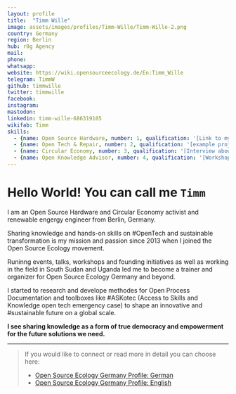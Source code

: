 ```yaml
---
layout: profile
title:  "Timm Wille"
image: assets/images/profiles/Timm-Wille/Timm-Wille-2.png
country: Germany
region: Berlin
hub: r0g Agency
mail: 
phone: 
whatsapp: 
website: https://wiki.opensourceecology.de/En:Timm_Wille
telegram: TimmW
github: timmwille
twitter: timmwille
facebook: 
instagram: 
mastodon: 
linkedin: timm-wille-686319105
wikifab: Timm
skills:
  - {name: Open Source Hardware, number: 1, qualification: '[Link to my OSE Germany Profile](https://wiki.opensourceecology.de/En:Timm_Wille)<br />[The Open Tech Emergency Case to which I contributed significantly](https://askotec.openculture.agency)'}
  - {name: Open Tech & Repair, number: 2, qualification: '[example projects](https://wikifab.org/wiki/Group:ASKnet_Open_Tech)'}
  - {name: Circular Economy, number: 3, qualification: '[Interview about Circular Economy](https://greennetproject.org/2019/04/29/timm-wille-eine-kreislaufwirtschaft-funktioniert-nicht-ohne-open-source-loesungen/)'}
  - {name: Open Knowledge Advisor, number: 4, qualification: '[Workshops I conducted at Europe’s largest internet and digital society conference re:publica](https://re-publica.com/en/member/14388)<br />[Open Educational Guides to which I contributed significantly](https://openculture.agency/open-educational-resources/) '}
---
```


# Hello World! You can call me `Timm`

I am an Open Source Hardware and Circular Economy activist and renewable engergy engineer from Berlin, Germany. 

Sharing knowledge and hands-on skills on #OpenTech  and sustainable transformation is my mission and passion since 2013 when I joined the Open Source Ecology movement. 

Runinng events, talks, workshops and founding initiatives as well as working in the field in South Sudan and Uganda led me to become a trainer and organizer for Open Source Ecology Germany and beyond. 

I started to research and develope methodes for Open Process Documentation and toolboxes like #ASKotec (Access to Skills and Knowledge open tech emergency case) to shape an innovative and #sustainable future on a global scale. 

**I see sharing knowledge as a form of true democracy and empowerment for the future solutions we need.**


---
>If you would like to connect or read more in detail you can choose here:
>- [Open Source Ecology Germany Profile: German](https://wiki.opensourceecology.de/Timm_Wille)
>- [Open Source Ecology Germany Profile: English](https://wiki.opensourceecology.de/En:Timm_Wille)